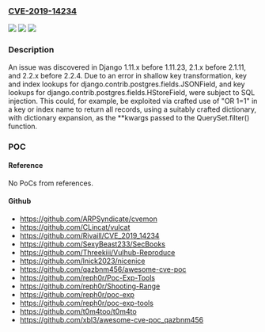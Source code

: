 ### [CVE-2019-14234](https://cve.mitre.org/cgi-bin/cvename.cgi?name=CVE-2019-14234)
![](https://img.shields.io/static/v1?label=Product&message=n%2Fa&color=blue)
![](https://img.shields.io/static/v1?label=Version&message=n%2Fa&color=blue)
![](https://img.shields.io/static/v1?label=Vulnerability&message=n%2Fa&color=brighgreen)

### Description

An issue was discovered in Django 1.11.x before 1.11.23, 2.1.x before 2.1.11, and 2.2.x before 2.2.4. Due to an error in shallow key transformation, key and index lookups for django.contrib.postgres.fields.JSONField, and key lookups for django.contrib.postgres.fields.HStoreField, were subject to SQL injection. This could, for example, be exploited via crafted use of "OR 1=1" in a key or index name to return all records, using a suitably crafted dictionary, with dictionary expansion, as the **kwargs passed to the QuerySet.filter() function.

### POC

#### Reference
No PoCs from references.

#### Github
- https://github.com/ARPSyndicate/cvemon
- https://github.com/CLincat/vulcat
- https://github.com/Rivaill/CVE_2019_14234
- https://github.com/SexyBeast233/SecBooks
- https://github.com/Threekiii/Vulhub-Reproduce
- https://github.com/lnick2023/nicenice
- https://github.com/qazbnm456/awesome-cve-poc
- https://github.com/reph0r/Poc-Exp-Tools
- https://github.com/reph0r/Shooting-Range
- https://github.com/reph0r/poc-exp
- https://github.com/reph0r/poc-exp-tools
- https://github.com/t0m4too/t0m4to
- https://github.com/xbl3/awesome-cve-poc_qazbnm456

